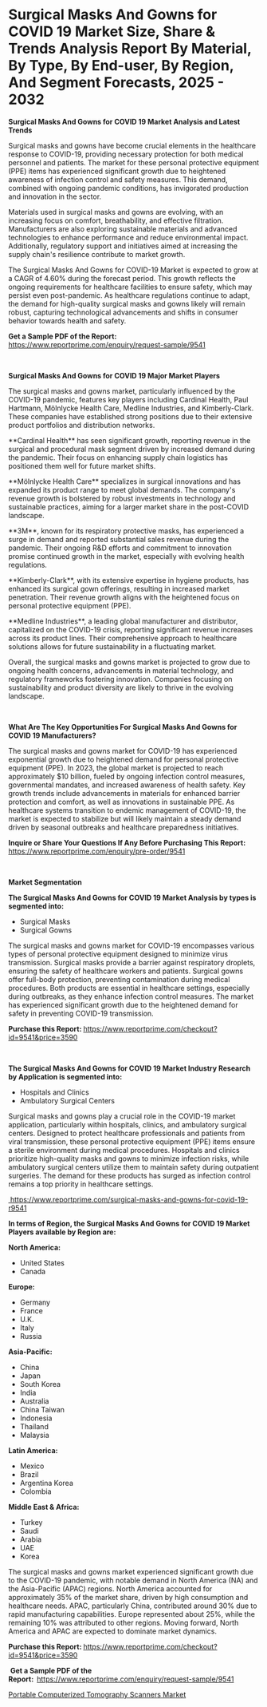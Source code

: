 <p><h1>Surgical Masks And Gowns for COVID 19 Market Size, Share & Trends Analysis Report By Material, By Type, By End-user, By Region, And Segment Forecasts, 2025 - 2032</h1></p><p><strong>Surgical Masks And Gowns for COVID 19 Market Analysis and Latest Trends</strong></p>
<p><p>Surgical masks and gowns have become crucial elements in the healthcare response to COVID-19, providing necessary protection for both medical personnel and patients. The market for these personal protective equipment (PPE) items has experienced significant growth due to heightened awareness of infection control and safety measures. This demand, combined with ongoing pandemic conditions, has invigorated production and innovation in the sector. </p><p>Materials used in surgical masks and gowns are evolving, with an increasing focus on comfort, breathability, and effective filtration. Manufacturers are also exploring sustainable materials and advanced technologies to enhance performance and reduce environmental impact. Additionally, regulatory support and initiatives aimed at increasing the supply chain's resilience contribute to market growth. </p><p>The Surgical Masks And Gowns for COVID-19 Market is expected to grow at a CAGR of 4.60% during the forecast period. This growth reflects the ongoing requirements for healthcare facilities to ensure safety, which may persist even post-pandemic. As healthcare regulations continue to adapt, the demand for high-quality surgical masks and gowns likely will remain robust, capturing technological advancements and shifts in consumer behavior towards health and safety.</p></p>
<p><strong>Get a Sample PDF of the Report:&nbsp;</strong> <a href="https://www.reportprime.com/enquiry/request-sample/9541?utm_campaign=2485&utm_medium=2&utm_source=Github&utm_content=ia&utm_term=20032025&utm_id=surgical-masks-and-gowns-for-covid-19">https://www.reportprime.com/enquiry/request-sample/9541</a></p>
<p>&nbsp;</p>
<p><strong>Surgical Masks And Gowns for COVID 19 Major Market Players</strong></p>
<p><p>The surgical masks and gowns market, particularly influenced by the COVID-19 pandemic, features key players including Cardinal Health, Paul Hartmann, Mölnlycke Health Care, Medline Industries, and Kimberly-Clark. These companies have established strong positions due to their extensive product portfolios and distribution networks.</p><p>**Cardinal Health** has seen significant growth, reporting revenue in the surgical and procedural mask segment driven by increased demand during the pandemic. Their focus on enhancing supply chain logistics has positioned them well for future market shifts.</p><p>**Mölnlycke Health Care** specializes in surgical innovations and has expanded its product range to meet global demands. The company's revenue growth is bolstered by robust investments in technology and sustainable practices, aiming for a larger market share in the post-COVID landscape.</p><p>**3M**, known for its respiratory protective masks, has experienced a surge in demand and reported substantial sales revenue during the pandemic. Their ongoing R&D efforts and commitment to innovation promise continued growth in the market, especially with evolving health regulations.</p><p>**Kimberly-Clark**, with its extensive expertise in hygiene products, has enhanced its surgical gown offerings, resulting in increased market penetration. Their revenue growth aligns with the heightened focus on personal protective equipment (PPE).</p><p>**Medline Industries**, a leading global manufacturer and distributor, capitalized on the COVID-19 crisis, reporting significant revenue increases across its product lines. Their comprehensive approach to healthcare solutions allows for future sustainability in a fluctuating market.</p><p>Overall, the surgical masks and gowns market is projected to grow due to ongoing health concerns, advancements in material technology, and regulatory frameworks fostering innovation. Companies focusing on sustainability and product diversity are likely to thrive in the evolving landscape.</p></p>
<p>&nbsp;</p>
<p><strong>What Are The Key Opportunities For Surgical Masks And Gowns for COVID 19 Manufacturers?</strong></p>
<p><p>The surgical masks and gowns market for COVID-19 has experienced exponential growth due to heightened demand for personal protective equipment (PPE). In 2023, the global market is projected to reach approximately $10 billion, fueled by ongoing infection control measures, governmental mandates, and increased awareness of health safety. Key growth trends include advancements in materials for enhanced barrier protection and comfort, as well as innovations in sustainable PPE. As healthcare systems transition to endemic management of COVID-19, the market is expected to stabilize but will likely maintain a steady demand driven by seasonal outbreaks and healthcare preparedness initiatives.</p></p>
<p><strong>Inquire or Share Your Questions If Any Before Purchasing This Report:</strong> <a href="https://www.reportprime.com/enquiry/pre-order/9541?utm_campaign=2485&utm_medium=2&utm_source=Github&utm_content=ia&utm_term=20032025&utm_id=surgical-masks-and-gowns-for-covid-19">https://www.reportprime.com/enquiry/pre-order/9541</a></p>
<p>&nbsp;</p>
<p><strong>Market Segmentation</strong></p>
<p><strong>The Surgical Masks And Gowns for COVID 19 Market Analysis by types is segmented into:</strong></p>
<p><ul><li>Surgical Masks</li><li>Surgical Gowns</li></ul></p>
<p><p>The surgical masks and gowns market for COVID-19 encompasses various types of personal protective equipment designed to minimize virus transmission. Surgical masks provide a barrier against respiratory droplets, ensuring the safety of healthcare workers and patients. Surgical gowns offer full-body protection, preventing contamination during medical procedures. Both products are essential in healthcare settings, especially during outbreaks, as they enhance infection control measures. The market has experienced significant growth due to the heightened demand for safety in preventing COVID-19 transmission.</p></p>
<p><strong>Purchase this Report:&nbsp;</strong><a href="https://www.reportprime.com/checkout?id=9541&price=3590&utm_campaign=2485&utm_medium=2&utm_source=Github&utm_content=ia&utm_term=20032025&utm_id=surgical-masks-and-gowns-for-covid-19">https://www.reportprime.com/checkout?id=9541&price=3590</a></p>
<p>&nbsp;</p>
<p><strong>The Surgical Masks And Gowns for COVID 19 Market Industry Research by Application is segmented into:</strong></p>
<p><ul><li>Hospitals and Clinics</li><li>Ambulatory Surgical Centers</li></ul></p>
<p><p>Surgical masks and gowns play a crucial role in the COVID-19 market application, particularly within hospitals, clinics, and ambulatory surgical centers. Designed to protect healthcare professionals and patients from viral transmission, these personal protective equipment (PPE) items ensure a sterile environment during medical procedures. Hospitals and clinics prioritize high-quality masks and gowns to minimize infection risks, while ambulatory surgical centers utilize them to maintain safety during outpatient surgeries. The demand for these products has surged as infection control remains a top priority in healthcare settings.</p></p>
<p><a href="https://www.reportprime.com/surgical-masks-and-gowns-for-covid-19-r9541?utm_campaign=2485&utm_medium=2&utm_source=Github&utm_content=ia&utm_term=20032025&utm_id=surgical-masks-and-gowns-for-covid-19">&nbsp;https://www.reportprime.com/surgical-masks-and-gowns-for-covid-19-r9541</a></p>
<p><strong>In terms of Region, the Surgical Masks And Gowns for COVID 19 Market Players available by Region are:</strong></p>
<p>
    <p> <strong> North America: </strong>
        <ul>
            <li>United States</li>
            <li>Canada</li>
        </ul>
        </p> 
    <p> <strong> Europe: </strong>
        <ul>
            <li>Germany</li>
            <li>France</li>
            <li>U.K.</li>
            <li>Italy</li>
            <li>Russia</li>
        </ul>
        </p> 
    <p> <strong> Asia-Pacific: </strong>
        <ul>
            <li>China</li>
            <li>Japan</li>
            <li>South Korea</li>
            <li>India</li>
            <li>Australia</li>
            <li>China Taiwan</li>
            <li>Indonesia</li>
            <li>Thailand</li>
            <li>Malaysia</li>
        </ul>
        </p> 
    <p> <strong> Latin America: </strong>
        <ul>
            <li>Mexico</li>
            <li>Brazil</li>
            <li>Argentina Korea</li>
            <li>Colombia</li>
        </ul>
        </p> 
    <p> <strong> Middle East & Africa: </strong>
        <ul>
            <li>Turkey</li>
            <li>Saudi</li>
            <li>Arabia</li>
            <li>UAE</li>
            <li>Korea</li>
        </ul>
    </p>
    </p>
<p><p>The surgical masks and gowns market experienced significant growth due to the COVID-19 pandemic, with notable demand in North America (NA) and the Asia-Pacific (APAC) regions. North America accounted for approximately 35% of the market share, driven by high consumption and healthcare needs. APAC, particularly China, contributed around 30% due to rapid manufacturing capabilities. Europe represented about 25%, while the remaining 10% was attributed to other regions. Moving forward, North America and APAC are expected to dominate market dynamics.</p></p>
<p><strong>Purchase this Report: </strong><a href="https://www.reportprime.com/checkout?id=9541&price=3590&utm_campaign=2485&utm_medium=2&utm_source=Github&utm_content=ia&utm_term=20032025&utm_id=surgical-masks-and-gowns-for-covid-19">https://www.reportprime.com/checkout?id=9541&price=3590</a></p>
<p>&nbsp;<strong>Get a Sample PDF of the Report:&nbsp;&nbsp;</strong><a href="https://www.reportprime.com/enquiry/request-sample/9541?utm_campaign=2485&utm_medium=2&utm_source=Github&utm_content=ia&utm_term=20032025&utm_id=surgical-masks-and-gowns-for-covid-19">https://www.reportprime.com/enquiry/request-sample/9541</a></p>
<p><strong></strong></p>
<p><p><a href="https://github.com/mayabungard8092/Market-Research-Report-List-1/blob/main/portable-computerized-tomography-scanners-market.md?utm_campaign=2485&utm_medium=2&utm_source=Github&utm_content=ia&utm_term=20032025&utm_id=surgical-masks-and-gowns-for-covid-19">Portable Computerized Tomography Scanners Market</a></p></p>